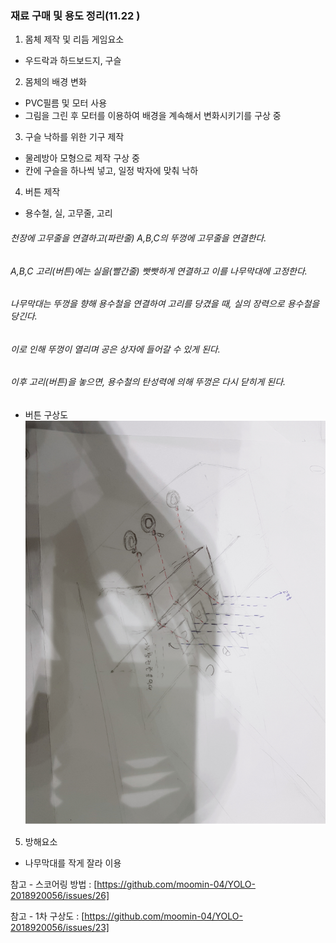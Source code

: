 ### 재료 구매 및 용도 정리(11.22 )
1. 몸체 제작 및 리듬 게임요소
- 우드락과 하드보드지, 구슬

2. 몸체의 배경 변화
- PVC필름 및 모터 사용
- 그림을 그린 후 모터를 이용하여 배경을 계속해서 변화시키기를 구상 중

3. 구슬 낙하를 위한 기구 제작
- 물레방아 모형으로 제작 구상 중
- 칸에 구슬을 하나씩 넣고, 일정 박자에 맞춰 낙하

4. 버튼 제작
- 용수철, 실, 고무줄, 고리
###### 천장에 고무줄을 연결하고(파란줄) A,B,C의 뚜껑에 고무줄을 연결한다.
###### A,B,C 고리(버튼)에는 실을(빨간줄) 빳빳하게 연결하고 이를 나무막대에 고정한다.
###### 나무막대는 뚜껑을 향해 용수철을 연결하여 고리를 당겼을 때, 실의 장력으로 용수철을 당긴다.
###### 이로 인해 뚜껑이 열리며 공은 상자에 들어갈 수 있게 된다.
###### 이후 고리(버튼)을 놓으면, 용수철의 탄성력에 의해 뚜껑은 다시 닫히게 된다.
- 버튼 구상도
![버튼 구상](./사진자료/1123.02.PNG)

5. 방해요소
- 나무막대를 작게 잘라 이용


참고 - 스코어링 방법 : [https://github.com/moomin-04/YOLO-2018920056/issues/26]

참고 - 1차 구상도 :
[https://github.com/moomin-04/YOLO-2018920056/issues/23]
